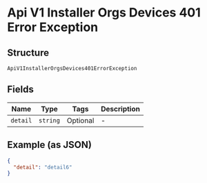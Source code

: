 
# Api V1 Installer Orgs Devices 401 Error Exception

## Structure

`ApiV1InstallerOrgsDevices401ErrorException`

## Fields

| Name | Type | Tags | Description |
|  --- | --- | --- | --- |
| `detail` | `string` | Optional | - |

## Example (as JSON)

```json
{
  "detail": "detail6"
}
```

